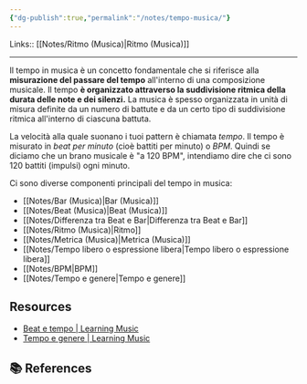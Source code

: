 ```yaml
---
{"dg-publish":true,"permalink":"/notes/tempo-musica/"}
---
```


Links:: [[Notes/Ritmo (Musica)\|Ritmo (Musica)]]

---
Il tempo in musica è un concetto fondamentale che si riferisce alla **misurazione del passare del tempo** all'interno di una composizione musicale. Il tempo **è organizzato attraverso la suddivisione ritmica della durata delle note e dei silenzi.** La musica è spesso organizzata in unità di misura definite da un numero di battute e da un certo tipo di suddivisione ritmica all'interno di ciascuna battuta.

La velocità alla quale suonano i tuoi pattern è chiamata _tempo_. Il tempo è misurato in _beat per minuto_ (cioè battiti per minuto) o _BPM_. Quindi se diciamo che un brano musicale è "a 120 BPM", intendiamo dire che ci sono 120 battiti (impulsi) ogni minuto.

Ci sono diverse componenti principali del tempo in musica:

- [[Notes/Bar (Musica)\|Bar (Musica)]]
- [[Notes/Beat (Musica)\|Beat (Musica)]]
- [[Notes/Differenza tra Beat e Bar\|Differenza tra Beat e Bar]]
- [[Notes/Ritmo (Musica)\|Ritmo]]
- [[Notes/Metrica (Musica)\|Metrica (Musica)]]
- [[Notes/Tempo libero o espressione libera\|Tempo libero o espressione libera]]
- [[Notes/BPM\|BPM]]
- [[Notes/Tempo e genere\|Tempo e genere]]


## Resources

- [Beat e tempo | Learning Music](https://learningmusic.ableton.com/it/make-beats/beat-and-tempo.html)
- [Tempo e genere | Learning Music](https://learningmusic.ableton.com/it/make-beats/tempo-and-genre.html)
  
## 📚 References

